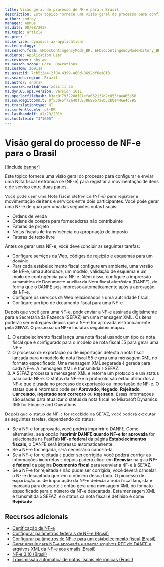 ```yaml
---
title: Visão geral do processo de NF-e para o Brasil
description: Este tópico fornece uma visão geral do processo para configurar e enviar uma Nota fiscal eletrônica de (NF-e) para registrar a movimentação de itens e de serviço entre duas partes.
author: sndray
manager: AnnBe
ms.date: 08/08/2017
ms.topic: article
ms.prod: ''
ms.service: dynamics-ax-applications
ms.technology: ''
ms.search.form: EFDocContingencyMode_BR, EFDocContingencyModeHistory_BR, EFDocCorrectionLetter_BR, EFDocEmailAccountConfiguration_BR, EFDocEmailStatus_BR, EFDocHist_BR, EFDocParameters_BR, EFDocServiceInquire_BR, FiscalDocument_BR
audience: Application User
ms.reviewer: shylaw
ms.search.scope: Core, Operations
ms.custom: 269114
ms.assetid: 7cb522a4-2f84-4399-a60d-8692df6e08f3
ms.search.region: Brazil
ms.author: sndray
ms.search.validFrom: 2016-11-30
ms.dyn365.ops.version: Version 1611
ms.openlocfilehash: b3ac0f793228df14efa632135d2c855cae465e56
ms.sourcegitcommit: 0f530e5f72a40f383868957a6b5cb0e446e4c795
ms.translationtype: HT
ms.contentlocale: pt-BR
ms.lasthandoff: 01/29/2019
ms.locfileid: "371605"
---
```

# <a name="nf-e-process-overview-for-brazil"></a>Visão geral do processo de NF-e para o Brasil

[!include [banner](../includes/banner.md)]

Este tópico fornece uma visão geral do processo para configurar e enviar uma Nota fiscal eletrônica de (NF-e) para registrar a movimentação de itens e de serviço entre duas partes.

Você pode usar uma Nota Fiscal eletrônica (NF-e) para registrar a movimentação de itens e serviços entre dois participantes. Você pode gerar uma NF-e de qualquer uma das seguintes notas fiscais:

-   Ordens de venda
-   Ordens de compra para fornecedores não contribuinte
-   Faturas de projeto
-   Notas fiscais de transferência ou apropriação de imposto
-   Faturas de texto livre

Antes de gerar uma NF-e, você deve concluir as seguintes tarefas:

-   Configure serviços da Web, códigos de rejeição e esquemas para um domínio.
-   Para cada estabelecimento fiscal configure um ambiente, uma versão de NF-e, uma autoridade, um modelo, validação de esquema e um modo de contingência para NF-e. Além disso, configure a impressão automática do Documento auxiliar da Nota fiscal eletrônica (DANFE), de forma que o DANFE seja impresso automaticamente após a aprovação da NF-e.
-   Configure os serviços da Web relacionados a uma autoridade fiscal.
-   Configure um tipo de documento fiscal para uma NF-e.

Depois que você gera uma NF-e, pode enviar a NF-e assinada digitalmente para a Secretaria da Fazenda (SEFAZ) em uma mensagem XML. Os itens poderão ser entregues depois que a NF-e for aprovada eletronicamente pela SEFAZ. O processo da NF-e inclui as seguintes etapas:

1.  O estabelecimento fiscal lança uma nota fiscal usando um tipo de nota fiscal que é configurado para o modelo de nota fiscal 55 para gerar uma NF-e.
2.  O processo de exportação ou de importação detecta a nota fiscal lançada para o modelo de nota fiscal 55 e gera uma mensagem XML no formato especificado. Uma mensagem XML separada é gerada para cada NF-e. A mensagem XML é transmitida à SEFAZ.
3.  A SEFAZ processa a mensagem XML e retorna um protocolo e um status para cada NF-e. O status da NF-e e o protocolo são então atribuídos à NF-e que é usada no processo de exportação ou importação de NF-e. O status que é retornado pode ser **Aprovado**, **Negado**, **Rejeitado**, **Cancelado**, **Rejeitado sem correção** ou **Rejeitado**. Essas informações são usadas para atualizar o status da nota fiscal no Microsoft Dynamics 365 for Finance and Operations.

Depois que o status da NF-e for recebido da SEFAZ, você poderá executar as seguintes tarefas, dependendo do status:

-   Se a NF-e for aprovada, você poderá imprimir o DANFE. Como alternativa, se a opção **Imprimir DANFE quando NF-e for aprovada** for selecionada na FastTab **NF-e federal** da página **Estabelecimentos fiscais**, o DANFE será impresso automaticamente.
-   Se a NF-e for negada, será necessário cancelá-la.
-   Se a NF-e for rejeitada e puder ser corrigida, você poderá corrigir as informações incorretas e depois poderá clicar em **Reenviar** na guia **NF-e federal** da página **Documento fiscal** para reenviar a NF-e à SEFAZ.
-   Se a NF-e for rejeitada e não puder ser corrigida, você deverá cancelar a NF-e descartada que tem o número descartado. O processo de exportação ou de importação da NF-e detecta a nota fiscal lançada e marcada para descarte e então gera uma mensagem XML no formato especificado para o número da NF-e descartada. Esta mensagem XML é transmitida à SEFAZ, e o status da nota fiscal é definido é como **Rejeitado**


## <a name="additional-resources"></a>Recursos adicionais

 - [Certificação de NF-e](latam-bra-nfe-certs.md)
 - [Configurar parâmetros federais de NF-e (Brasil)](tasks/br-00053-1-set-up-nf-e-federal-parameters.md)
 - [Configurar parâmetros de NF-e para um estabelecimento fiscal (Brasil)](tasks/br-00053-2-set-up-nf-e-parameters-fiscal-establishment.md)
 - [Gerar emails para NF-e aprovada e anexar arquivos PDF do DANFE e arquivos XML da NF-e aos emails (Brasil)](tasks/br-00053-3-generate-emails-approved-nf-e-attach-danfe-pdf-files-nf-e-xml-files-emails.md)
 - [NF-e 3.10 (Brasil)](tasks/br-00053-nf-e-3-10.md)
 - [Transmissão automática de notas fiscais eletrônicas (Brasil)](tasks/br-00058-automatic-transmission-nf-e-fiscal-documents.md)

